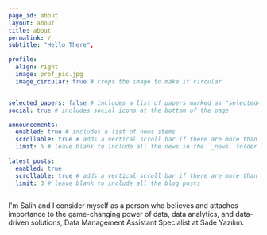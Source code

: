 ```yaml
---
page_id: about
layout: about
title: about
permalink: /
subtitle: "Hello There",

profile:
  align: right
  image: prof_pic.jpg
  image_circular: true # crops the image to make it circular


selected_papers: false # includes a list of papers marked as "selected={true}"
social: true # includes social icons at the bottom of the page

announcements:
  enabled: true # includes a list of news items
  scrollable: true # adds a vertical scroll bar if there are more than 3 news items
  limit: 5 # leave blank to include all the news in the `_news` folder

latest_posts:
  enabled: true
  scrollable: true # adds a vertical scroll bar if there are more than 3 new posts items
  limit: 3 # leave blank to include all the blog posts
---
```


I'm Salih and I consider myself as a person who believes and attaches importance to the game-changing power of data, data analytics, and data-driven solutions, Data Management Assistant Specialist at Sade Yazılım.
